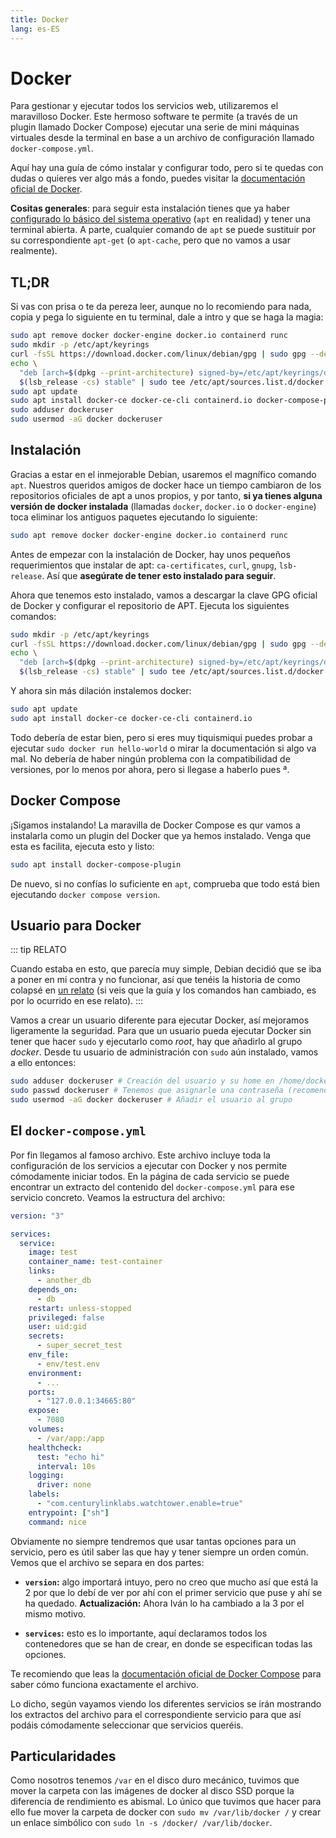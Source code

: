 ```yaml
---
title: Docker
lang: es-ES
---
```


# Docker

Para gestionar y ejecutar todos los servicios web, utilizaremos el maravilloso Docker. Este hermoso software te permite (a través de un plugin llamado Docker Compose) ejecutar una serie de mini máquinas virtuales desde la terminal en base a un archivo de configuración llamado `docker-compose.yml`.

Aquí hay una guía de cómo instalar y configurar todo, pero si te quedas con dudas o quieres ver algo más a fondo, puedes visitar la [documentación oficial de Docker](https://docs.docker.com/).

**Cositas generales**: para seguir esta instalación tienes que ya haber [configurado lo básico del sistema operativo](./sistema-encriptado) (`apt` en realidad) y tener una terminal abierta. A parte, cualquier comando de `apt` se puede sustituir por su correspondiente `apt-get` (o `apt-cache`, pero que no vamos a usar realmente).

## TL;DR

Si vas con prisa o te da pereza leer, aunque no lo recomiendo para nada, copia y pega lo siguiente en tu terminal, dale a intro y que se haga la magia:

```sh
sudo apt remove docker docker-engine docker.io containerd runc
sudo mkdir -p /etc/apt/keyrings
curl -fsSL https://download.docker.com/linux/debian/gpg | sudo gpg --dearmor -o /etc/apt/keyrings/docker.gpg
echo \
  "deb [arch=$(dpkg --print-architecture) signed-by=/etc/apt/keyrings/docker.gpg] https://download.docker.com/linux/debian \
  $(lsb_release -cs) stable" | sudo tee /etc/apt/sources.list.d/docker.list > /dev/null
sudo apt update
sudo apt install docker-ce docker-ce-cli containerd.io docker-compose-plugin
sudo adduser dockeruser
sudo usermod -aG docker dockeruser
```

## Instalación

Gracias a estar en el inmejorable Debian, usaremos el magnífico comando `apt`. Nuestros queridos amigos de docker hace un tiempo cambiaron de los repositorios oficiales de apt a unos propios, y por tanto, **si ya tienes alguna versión de docker instalada** (llamadas `docker`, `docker.io` o `docker-engine`) toca eliminar los antiguos paquetes ejecutando lo siguiente:

```sh
sudo apt remove docker docker-engine docker.io containerd runc
```

Antes de empezar con la instalación de Docker, hay unos pequeños requerimientos que instalar de apt: `ca-certificates`, `curl`, `gnupg`, `lsb-release`. Así que **asegúrate de tener esto instalado para seguir**.

Ahora que tenemos esto instalado, vamos a descargar la clave GPG oficial de Docker y configurar el repositorio de APT. Ejecuta los siguientes comandos:

```sh
sudo mkdir -p /etc/apt/keyrings
curl -fsSL https://download.docker.com/linux/debian/gpg | sudo gpg --dearmor -o /etc/apt/keyrings/docker.gpg
echo \
  "deb [arch=$(dpkg --print-architecture) signed-by=/etc/apt/keyrings/docker.gpg] https://download.docker.com/linux/debian \
  $(lsb_release -cs) stable" | sudo tee /etc/apt/sources.list.d/docker.list > /dev/null
```

Y ahora sin más dilación instalemos docker:

```sh
sudo apt update
sudo apt install docker-ce docker-ce-cli containerd.io
```

Todo debería de estar bien, pero si eres muy tiquismiqui puedes probar a ejecutar `sudo docker run hello-world` o mirar la documentación si algo va mal. No debería de haber ningún problema con la compatibilidad de versiones, por lo menos por ahora, pero si llegase a haberlo pues ª.

## Docker Compose

¡Sigamos instalando! La maravilla de Docker Compose es qur vamos a instalarla como un plugin del Docker que ya hemos instalado. Venga que esta es facilita, ejecuta esto y listo:

```sh
sudo apt install docker-compose-plugin
```

De nuevo, si no confías lo suficiente en `apt`, comprueba que todo está bien ejecutando `docker compose version`.

## Usuario para Docker

::: tip RELATO

Cuando estaba en esto, que parecía muy simple, Debian decidió que se iba a poner en mi contra y no funcionar, así que tenéis la historia de como colapsé en [un relato](../relatos/usuario-docker) (si veis que la guía y los comandos han cambiado, es por lo ocurrido en ese relato).
:::

Vamos a crear un usuario diferente para ejecutar Docker, así mejoramos ligeramente la seguridad. Para que un usuario pueda ejecutar Docker sin tener que hacer `sudo` y ejecutarlo como _root_, hay que añadirlo al grupo _docker_. Desde tu usuario de administración con `sudo` aún instalado, vamos a ello entonces:

```sh
sudo adduser dockeruser # Creación del usuario y su home en /home/dockeruser
sudo passwd dockeruser # Tenemos que asignarle una contraseña (recomendación: que sea larga)
sudo usermod -aG docker dockeruser # Añadir el usuario al grupo
```

## El `docker-compose.yml`

Por fin llegamos al famoso archivo. Este archivo incluye toda la configuración de los servicios a ejecutar con Docker y nos permite cómodamente iniciar todos. En la página de cada servicio se puede encontrar un extracto del contenido del `docker-compose.yml` para ese servicio concreto. Veamos la estructura del archivo:

```yaml
version: "3"

services:
  service:
    image: test
    container_name: test-container
    links:
      - another_db
    depends_on:
      - db
    restart: unless-stopped
    privileged: false
    user: uid:gid
    secrets:
      - super_secret_test
    env_file:
      - env/test.env
    environment:
      - ...
    ports:
      - "127.0.0.1:34665:80"
    expose:
      - 7080
    volumes:
      - /var/app:/app
    healthcheck:
      test: "echo hi"
      interval: 10s
    logging:
      driver: none
    labels:
      - "com.centurylinklabs.watchtower.enable=true"
    entrypoint: ["sh"]
    command: nice
```

Obviamente no siempre tendremos que usar tantas opciones para un servicio, pero es útil saber las que hay y tener siempre un orden común. Vemos que el archivo se separa en dos partes:

- **`version`:** algo importará intuyo, pero no creo que mucho así que está la 2 por que lo debí de ver por ahí con el primer servicio que puse y ahí se ha quedado. **Actualización:** Ahora Iván lo ha cambiado a la 3 por el mismo motivo.

- **`services`:** esto es lo importante, aquí declaramos todos los contenedores que se han de crear, en donde se especifican todas las opciones.

Te recomiendo que leas la [documentación oficial de Docker Compose](https://docs.docker.com/compose/) para saber cómo funciona exactamente el archivo.

Lo dicho, según vayamos viendo los diferentes servicios se irán mostrando los extractos del archivo para el correspondiente servicio para que así podáis cómodamente seleccionar que servicios queréis.

## Particularidades

Como nosotros tenemos `/var` en el disco duro mecánico, tuvimos que mover la carpeta con las imágenes de docker al disco SSD porque la diferencia de rendimiento es abismal. Lo único que tuvimos que hacer para ello fue mover la carpeta de docker con `sudo mv /var/lib/docker /` y crear un enlace simbólico con `sudo ln -s /docker/ /var/lib/docker`.